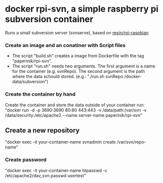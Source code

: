 # docker rpi-svn, a simple raspberry pi subversion container
Runs a small subversion server (svnserve), based on [resin/rpi-raspbian](https://hub.docker.com/r/resin/rpi-raspbian/)

### Create an image and an conatiner with Script files
- The script "build.sh" creates a image from Dockerfile with the tag "paperinik/rpi-svn". 
- The script "run.sh" needs two arguments. The first argument is a name for the container (e.g. svnRepo). 
The second argument is the path where the data schould stored. (e.g.: "./run.sh svnRepo /docker-data/subversion")

### Create the container by hand
Create the container and store the data outside of your container run: 
"docker run -d -p 3690:3690 80:80 443:443 -v /data/path:/var/svn -v /data/security:/etc/apache2 --name server-name paperinik/rpi-svn"

## Create a new repository
"docker exec -it your-container-name svnadmin create /var/svn/repo-name"

### Create password
"docker exec -it your-container-name htpasswd -c /etc/apache2/dav_svn.passwd usertest"